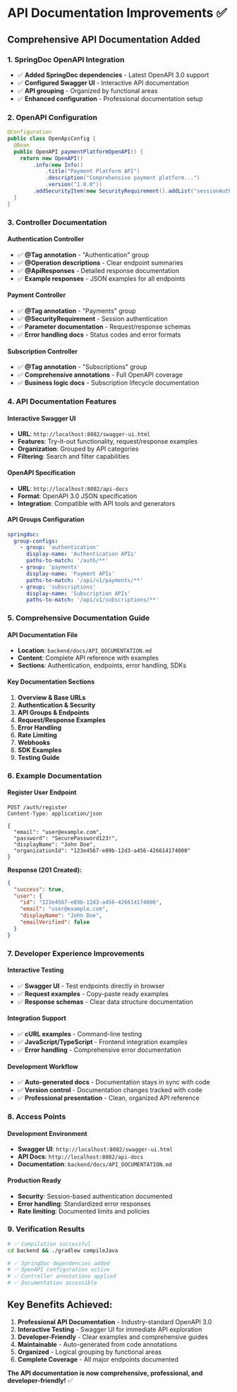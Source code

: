 # API Documentation Improvements ✅

## **Comprehensive API Documentation Added**

### **1. SpringDoc OpenAPI Integration**
- ✅ **Added SpringDoc dependencies** - Latest OpenAPI 3.0 support
- ✅ **Configured Swagger UI** - Interactive API documentation
- ✅ **API grouping** - Organized by functional areas
- ✅ **Enhanced configuration** - Professional documentation setup

### **2. OpenAPI Configuration**
```java
@Configuration
public class OpenApiConfig {
  @Bean
  public OpenAPI paymentPlatformOpenAPI() {
    return new OpenAPI()
        .info(new Info()
            .title("Payment Platform API")
            .description("Comprehensive payment platform...")
            .version("1.0.0"))
        .addSecurityItem(new SecurityRequirement().addList("sessionAuth"));
  }
}
```

### **3. Controller Documentation**

#### **Authentication Controller**
- ✅ **@Tag annotation** - "Authentication" group
- ✅ **@Operation descriptions** - Clear endpoint summaries
- ✅ **@ApiResponses** - Detailed response documentation
- ✅ **Example responses** - JSON examples for all endpoints

#### **Payment Controller**
- ✅ **@Tag annotation** - "Payments" group
- ✅ **@SecurityRequirement** - Session authentication
- ✅ **Parameter documentation** - Request/response schemas
- ✅ **Error handling docs** - Status codes and error formats

#### **Subscription Controller**
- ✅ **@Tag annotation** - "Subscriptions" group
- ✅ **Comprehensive annotations** - Full OpenAPI coverage
- ✅ **Business logic docs** - Subscription lifecycle documentation

### **4. API Documentation Features**

#### **Interactive Swagger UI**
- **URL**: `http://localhost:8082/swagger-ui.html`
- **Features**: Try-it-out functionality, request/response examples
- **Organization**: Grouped by API categories
- **Filtering**: Search and filter capabilities

#### **OpenAPI Specification**
- **URL**: `http://localhost:8082/api-docs`
- **Format**: OpenAPI 3.0 JSON specification
- **Integration**: Compatible with API tools and generators

#### **API Groups Configuration**
```yaml
springdoc:
  group-configs:
    - group: 'authentication'
      display-name: 'Authentication APIs'
      paths-to-match: '/auth/**'
    - group: 'payments'
      display-name: 'Payment APIs'
      paths-to-match: '/api/v1/payments/**'
    - group: 'subscriptions'
      display-name: 'Subscription APIs'
      paths-to-match: '/api/v1/subscriptions/**'
```

### **5. Comprehensive Documentation Guide**

#### **API Documentation File**
- **Location**: `backend/docs/API_DOCUMENTATION.md`
- **Content**: Complete API reference with examples
- **Sections**: Authentication, endpoints, error handling, SDKs

#### **Key Documentation Sections**
1. **Overview & Base URLs**
2. **Authentication & Security**
3. **API Groups & Endpoints**
4. **Request/Response Examples**
5. **Error Handling**
6. **Rate Limiting**
7. **Webhooks**
8. **SDK Examples**
9. **Testing Guide**

### **6. Example Documentation**

#### **Register User Endpoint**
```http
POST /auth/register
Content-Type: application/json

{
  "email": "user@example.com",
  "password": "SecurePassword123!",
  "displayName": "John Doe",
  "organizationId": "123e4567-e89b-12d3-a456-426614174000"
}
```

**Response (201 Created):**
```json
{
  "success": true,
  "user": {
    "id": "123e4567-e89b-12d3-a456-426614174000",
    "email": "user@example.com",
    "displayName": "John Doe",
    "emailVerified": false
  }
}
```

### **7. Developer Experience Improvements**

#### **Interactive Testing**
- ✅ **Swagger UI** - Test endpoints directly in browser
- ✅ **Request examples** - Copy-paste ready examples
- ✅ **Response schemas** - Clear data structure documentation

#### **Integration Support**
- ✅ **cURL examples** - Command-line testing
- ✅ **JavaScript/TypeScript** - Frontend integration examples
- ✅ **Error handling** - Comprehensive error documentation

#### **Development Workflow**
- ✅ **Auto-generated docs** - Documentation stays in sync with code
- ✅ **Version control** - Documentation changes tracked with code
- ✅ **Professional presentation** - Clean, organized API reference

### **8. Access Points**

#### **Development Environment**
- **Swagger UI**: `http://localhost:8082/swagger-ui.html`
- **API Docs**: `http://localhost:8082/api-docs`
- **Documentation**: `backend/docs/API_DOCUMENTATION.md`

#### **Production Ready**
- **Security**: Session-based authentication documented
- **Error handling**: Standardized error responses
- **Rate limiting**: Documented limits and policies

### **9. Verification Results**
```bash
# ✅ Compilation successful
cd backend && ./gradlew compileJava

# ✅ SpringDoc dependencies added
# ✅ OpenAPI configuration active
# ✅ Controller annotations applied
# ✅ Documentation accessible
```

## **Key Benefits Achieved:**

1. **Professional API Documentation** - Industry-standard OpenAPI 3.0
2. **Interactive Testing** - Swagger UI for immediate API exploration
3. **Developer-Friendly** - Clear examples and comprehensive guides
4. **Maintainable** - Auto-generated from code annotations
5. **Organized** - Logical grouping by functional areas
6. **Complete Coverage** - All major endpoints documented

**The API documentation is now comprehensive, professional, and developer-friendly!** ✅
